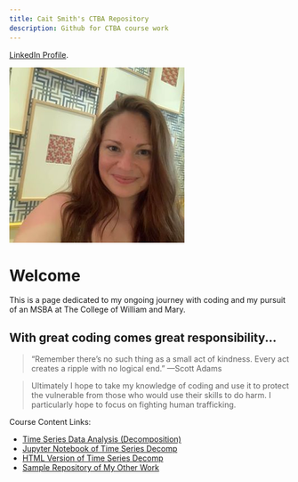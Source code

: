 ```yaml
---
title: Cait Smith's CTBA Repository
description: Github for CTBA course work
---
```



[LinkedIn Profile](https://www.linkedin.com/in/catherine-smith-b093ab3a/).

![Pic](/EscherMuseum.jpg)

# Welcome

This is a page dedicated to my ongoing journey with coding and my pursuit of an MSBA at The College of William and Mary.

## With great coding comes great responsibility...

> “Remember there’s no such thing as a small act of kindness. Every act creates a ripple with no logical end.” —Scott Adams

> Ultimately I hope to take my knowledge of coding and use it to protect the vulnerable from those who would use their skills to do harm. I particularly hope to focus on fighting human trafficking. 


Course Content Links:
  - [Time Series Data Analysis (Decomposition)](/TimeSeriesData/index.md)
  - [Jupyter Notebook of Time Series Decomp](/TimeSeriesData/M3TimeSeries.ipynb)
  - [HTML Version of Time Series Decomp](/TimeSeriesData/M3TimeSeries.ipynb)
  - [Sample Repository of My Other Work](github.com/caitsmith329/sample)
